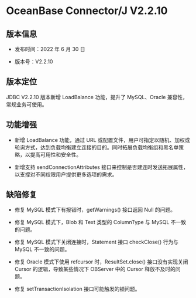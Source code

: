 # OceanBase Connector/J V2.2.10

## 版本信息

* 发布时间：2022 年 6 月 30 日

* 版本号：V2.2.10

## 版本定位

JDBC V2.2.10 版本新增 LoadBalance 功能，提升了 MySQL、Oracle 兼容性，常规业务可使用。

## 功能增强

* 新增 LoadBalance 功能，通过 URL 或配置文件，用户可指定以随机、加权或轮询方式，达到负载均衡建立连接的目的。同时拓展负载均衡组和黑名单策略，以提高可用性和安全性。
  
* 新增支持 sendConnectionAttributes 接口来控制是否建连时发送拓展属性，以支撑对不同权限用户提供更多选项的需求。

## 缺陷修复

* 修复 MySQL 模式下有报错时，getWarnings() 接口返回 Null 的问题。

* 修复 MySQL 模式下，Blob 和 Text 类型的 ColumnType 与 MySQL 不一致的问题。

* 修复 MySQL 模式下关闭连接时，Statement 接口 checkClose() 行为与 MySQL 不一致的问题。

* 修复 Oracle 模式下使用 refcursor 时，ResultSet.close() 接口没有实现关闭 Cursor 的逻辑，导致某些情况下 OBServer 中的 Cursor 释放不及时的问题。

* 修复 setTransactionIsolation 接口可能触发的锁问题。
